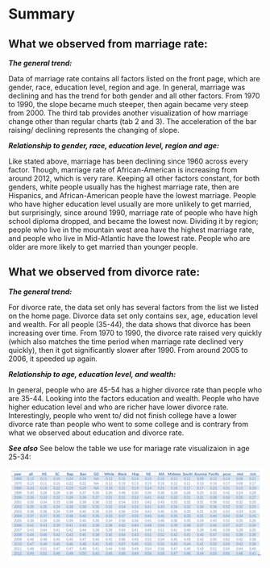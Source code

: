 # Summary

## What we observed from marriage rate:
***The general trend:***

Data of marriage rate contains all factors listed on the front page, which are gender, race, education level, region and age. In general, marriage was declining and has the trend for both gender and all other factors. From 1970 to 1990, the slope became much steeper, then again became very steep from 2000. The third tab provides another visualization of how marriage change other than regular charts (tab 2 and 3). The acceleration of the bar raising/ declining represents the changing of slope.  

***Relationship to gender, race, education level, region and age:***

Like stated above, marriage has been declining since 1960 across every factor. Though, marriage rate of African-American is increasing from around 2012, which is very rare. Keeping all other factors constant, for both genders, white people usually has the highest marriage rate, then are Hispanics, and African-American people have the lowest marriage. People who have higher education level usually are more unlikely to get married, but surprisingly, since around 1990, marriage rate of people who have high school diploma dropped, and became the lowest now. Dividing it by region; people who live in the mountain west area have the highest marriage rate, and people who live in Mid-Atlantic have the lowest rate. People who are older are more likely to get married than younger people.

## What we observed from divorce rate:
***The general trend:***

For divorce rate, the data set only has several factors from the list we listed on the home page. Divorce data set only contains sex, age, education level and wealth. For all people (35-44), the data shows that divorce has been increasing over time. From 1970 to 1990, the divorce rate raised very quickly (which also matches the time period when marriage rate declined very quickly), then it got significantly slower after 1990. From around 2005 to 2006, it speeded up again.

***Relationship to age, education level, and wealth:***

In general, people who are 45-54 has a higher divorce rate than people who are 35-44. Looking into the factors education and wealth. People who have higher education level and who are richer have lower divorce rate. Interestingly, people who went to/ did not finish college have a lower divorce rate than people who went to some college and is contrary from what we observed about education and divorce rate.

***See also***
See below the table we use for mariage rate visualizaion in age 25-34: 

![](picture/table.png)



